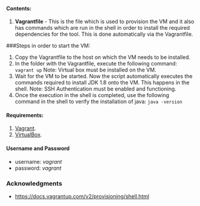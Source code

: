 #### Contents:

1. **Vagrantfile** - This is the file which is used to provision the VM and it also has commands which are run in the shell in order to install the required dependencies for the tool. This is done automatically via the Vagrantfile.

###Steps in order to start the VM:
1. Copy the Vagrantfile to the host on which the VM needs to be installed. 
2. In the folder with the Vagrantfile, execute the following command:
``` vagrant up ``` 
Note: Virtual box must be installed on the VM.
3. Wait for the VM to be started. Now the script automatically executes the commands required to install JDK 1.8 onto the VM. This happens in the shell.
Note: SSH Authentication must be enabled and functioning. 
4. Once the execution in the shell is completed, use the following command in the shell to verify the installation of java:
``` java -version ```

#### Requirements:
1. [Vagrant](https://www.vagrantup.com/downloads.html). 
2. [VirtualBox](https://www.virtualbox.org/wiki/Downloads).

#### Username and Password

* username: *vagrant*
* password: *vagrant*

### Acknowledgments
* https://docs.vagrantup.com/v2/provisioning/shell.html

